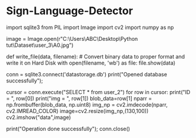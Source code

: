 # Sign-Language-Detector
import sqlite3
from PIL import Image
import cv2
import numpy as np


image = Image.open(r"C:\Users\ABC\Desktop\Python tut\Dataset\user_3\A0.jpg")

def write_file(data, filename):
    # Convert binary data to proper format and write it on Hard Disk
    with open(filename, 'wb') as file:
        file.show(data)

conn = sqlite3.connect('datastorage.db')
print("Opened database successfully");


cursor = conn.execute("SELECT * from user_2")
for row in cursor:
   print("ID = ", row[0])
   print("img = ", row[1])
   blob_data=row[1]
   nparr  = np.frombuffer(blob_data, np.uint8)
   img_np = cv2.imdecode(nparr, cv2.IMREAD_COLOR)
   image=cv2.resize(img_np,(130,100))
   cv2.imshow("data",image)


print("Operation done successfully");
conn.close()
